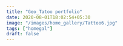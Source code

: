 ```yaml
---
title: "Geo_Tatoo portfolio"
date: 2020-08-01T18:02:54+05:30
image: "/images/home_gallery/Tattoo6.jpg"
tags: ["homegal"]
draft: false
---
```

